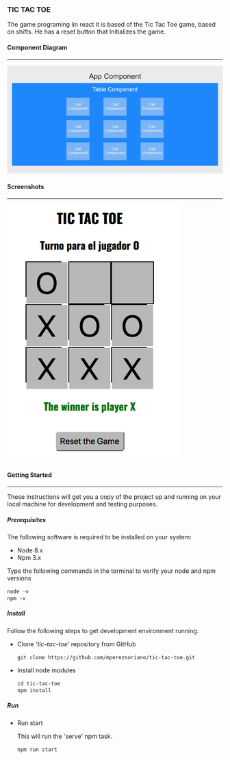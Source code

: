 ### TIC TAC TOE

The game programing  iin react it is based of the Tic Tac Toe game, based on shifts. He has a reset button that Initializes the game.

####  Component Diagram

------



![tictactoe0](/imagenes/tictactoe0.jpg)

#### Screenshots

------

![tictactoe1](/imagenes/tictactoe2.png)

#### Getting Started

------

These instructions will get you a copy of the project up and running on your local machine for development and testing purposes.

##### Prerequisites

The following software is required to be installed on your system:

- Node 8.x
- Npm 3.x

Type the following commands in the terminal to verify your node and npm versions

```
node -v
npm -v
```

##### Install

Follow the following steps to get development environment running.

- Clone *'tic-tac-toe'* repository from GitHub

  ```
  git clone https://github.com/mperezsoriano/tic-tac-toe.git
  ```

- Install node modules

  ```
  cd tic-tac-toe
  npm install
  ```

##### Run

- Run start

  This will run the 'serve' npm task.

  ```
  npm run start
  ```